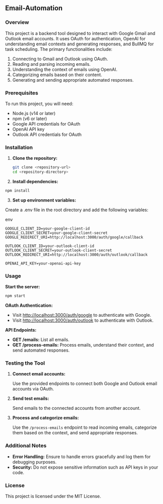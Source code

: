 ## Email-Automation

### Overview

This project is a backend tool designed to interact with Google Gmail and Outlook email accounts. It uses OAuth for authentication, OpenAI for understanding email contexts and generating responses, and BullMQ for task scheduling. The primary functionalities include:

1. Connecting to Gmail and Outlook using OAuth.
2. Reading and parsing incoming emails.
3. Understanding the context of emails using OpenAI.
4. Categorizing emails based on their content.
5. Generating and sending appropriate automated responses.

### Prerequisites

To run this project, you will need:

- Node.js (v14 or later)
- npm (v6 or later)
- Google API credentials for OAuth
- OpenAI API key
- Outlook API credentials for OAuth

### Installation

1. **Clone the repository:**
   ```sh
   git clone <repository-url>
   cd <repository-directory>
   ```
2. **Install dependencies:**

```sh
npm install
```
3. **Set up environment variables:**

Create a .env file in the root directory and add the following variables:

env
```
GOOGLE_CLIENT_ID=your-google-client-id
GOOGLE_CLIENT_SECRET=your-google-client-secret
GOOGLE_REDIRECT_URI=http://localhost:3000/auth/google/callback

OUTLOOK_CLIENT_ID=your-outlook-client-id
OUTLOOK_CLIENT_SECRET=your-outlook-client-secret
OUTLOOK_REDIRECT_URI=http://localhost:3000/auth/outlook/callback

OPENAI_API_KEY=your-openai-api-key
```

### Usage

**Start the server:**
```sh
npm start
```
**OAuth Authentication:**

- Visit [http://localhost:3000/auth/google](http://localhost:3000/auth/google) to authenticate with Google.
- Visit [http://localhost:3000/auth/outlook](http://localhost:3000/auth/outlook) to authenticate with Outlook.

**API Endpoints:**

- **GET /emails:** List all emails.
- **GET /process-emails:** Process emails, understand their context, and send automated responses.

### Testing the Tool

1. **Connect email accounts:**

   Use the provided endpoints to connect both Google and Outlook email accounts via OAuth.

2. **Send test emails:**

   Send emails to the connected accounts from another account.

3. **Process and categorize emails:**

   Use the `/process-emails` endpoint to read incoming emails, categorize them based on the context, and send appropriate responses.

### Additional Notes

- **Error Handling:** Ensure to handle errors gracefully and log them for debugging purposes.
- **Security:** Do not expose sensitive information such as API keys in your code.

### License

This project is licensed under the MIT License.

